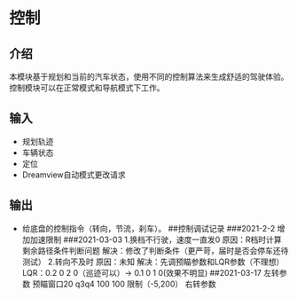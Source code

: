 # 控制

## 介绍

本模块基于规划和当前的汽车状态，使用不同的控制算法来生成舒适的驾驶体验。控制模块可以在正常模式和导航模式下工作。

## 输入

* 规划轨迹
* 车辆状态
* 定位
* Dreamview自动模式更改请求
## 输出

* 给底盘的控制指令（转向，节流，刹车）。
##控制调试记录
###2021-2-2
增加加速限制
###2021-03-03
1.换档不行驶，速度一直发0
  原因：R档时计算剩余路径条件判断问题
  解决：修改了判断条件（更严苛，届时是否会停车还待测试）
2.转向不及时
  原因：未知
  解决：先调预瞄参数和LQR参数（不理想）
  LQR：0.2 0 2 0（巡迹可以）-> 0.1 0 1 0(效果不明显)
##2021-03-17
 左转参数 预瞄窗口20  q3q4 100 100 限制（-5,200）
右转参数 
